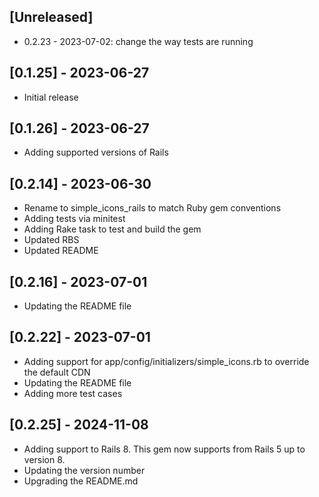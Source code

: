 ## [Unreleased]

 - 0.2.23 - 2023-07-02: change the way tests are running

## [0.1.25] - 2023-06-27

- Initial release

## [0.1.26] - 2023-06-27

- Adding supported versions of Rails

## [0.2.14] - 2023-06-30

- Rename to simple_icons_rails to match Ruby gem conventions
- Adding tests via minitest
- Adding Rake task to test and build the gem
- Updated RBS
- Updated README

## [0.2.16] - 2023-07-01

- Updating the README file

## [0.2.22] - 2023-07-01

- Adding support for app/config/initializers/simple_icons.rb to override the default CDN
- Updating the README file
- Adding more test cases

## [0.2.25] - 2024-11-08

- Adding support to Rails 8. This gem now supports from Rails 5 up to version 8.
- Updating the version number
- Upgrading the README.md
